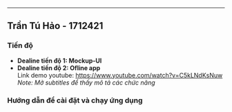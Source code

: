 -----------

## Trần Tú Hảo - 1712421
### Tiến độ
* **Dealine tiến độ 1: Mockup-UI** 
* **Dealine tiến độ 2: Ofline app**  
Link demo youtube: https://www.youtube.com/watch?v=C5kLNdKsNuw  
*Note: Mở subtitles để thấy mô tả các chức năng*  

### Hướng dẫn để cài đặt và chạy ứng dụng
